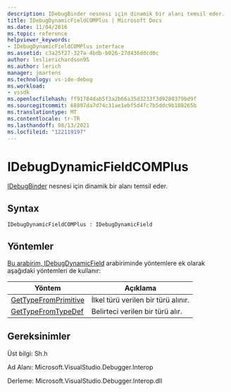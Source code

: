 ```yaml
---
description: IDebugBinder nesnesi için dinamik bir alanı temsil eder.
title: IDebugDynamicFieldCOMPlus | Microsoft Docs
ms.date: 11/04/2016
ms.topic: reference
helpviewer_keywords:
- IDebugDynamicFieldCOMPlus interface
ms.assetid: c3a25f27-327a-4bdb-b026-27d436ddcd0c
author: leslierichardson95
ms.author: lerich
manager: jmartens
ms.technology: vs-ide-debug
ms.workload:
- vssdk
ms.openlocfilehash: ff91784dab5f3a2b66a35d3233f3d9280379bd9f
ms.sourcegitcommit: 68897da7d74c31ae1ebf5d47c7b5ddc9b108265b
ms.translationtype: MT
ms.contentlocale: tr-TR
ms.lasthandoff: 08/13/2021
ms.locfileid: "122119197"
---
```

# <a name="idebugdynamicfieldcomplus"></a>IDebugDynamicFieldCOMPlus
[IDebugBinder](../../../extensibility/debugger/reference/idebugbinder.md) nesnesi için dinamik bir alanı temsil eder.

## <a name="syntax"></a>Syntax

```
IDebugDynamicFieldCOMPlus : IDebugDynamicField
```

## <a name="methods"></a>Yöntemler
 [Bu arabirim, IDebugDynamicField](../../../extensibility/debugger/reference/idebugdynamicfield.md) arabiriminde yöntemlere ek olarak aşağıdaki yöntemleri de kullanır:

|Yöntem|Açıklama|
|------------|-----------------|
|[GetTypeFromPrimitive](../../../extensibility/debugger/reference/idebugdynamicfieldcomplus-gettypefromprimitive.md)|İlkel türü verilen bir türü alınır.|
|[GetTypeFromTypeDef](../../../extensibility/debugger/reference/idebugdynamicfieldcomplus-gettypefromtypedef.md)|Belirteci verilen bir türü alır.|

## <a name="requirements"></a>Gereksinimler
 Üst bilgi: Sh.h

 Ad Alanı: Microsoft.VisualStudio.Debugger.Interop

 Derleme: Microsoft.VisualStudio.Debugger.Interop.dll
